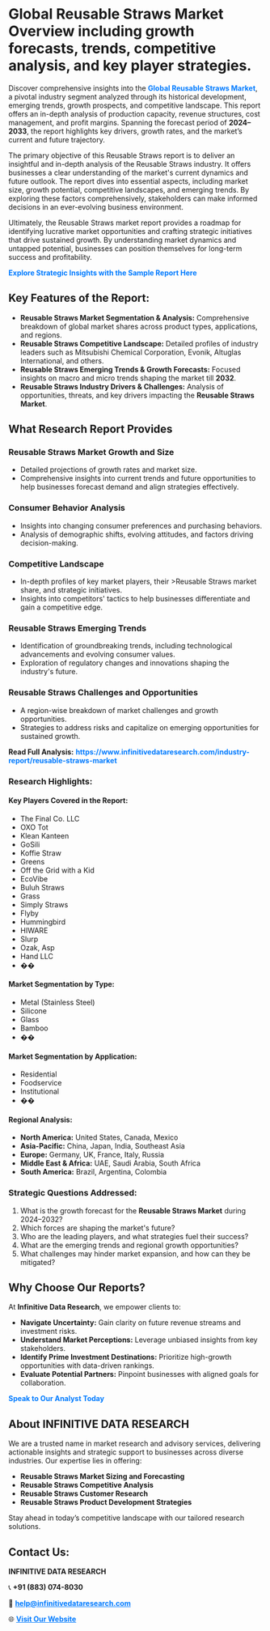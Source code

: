 <h1>Global Reusable Straws Market Overview including growth forecasts, trends, competitive analysis, and key player strategies.</h1>
<p>
Discover comprehensive insights into the 
<a href="https://www.infinitivedataresearch.com/industry-report/reusable-straws-market" rel="dofollow" style="color: #007BFF; text-decoration: none;"><strong>Global Reusable Straws Market</strong></a>, a pivotal industry segment analyzed through its historical development, emerging trends, growth prospects, and competitive landscape. This report offers an in-depth analysis of production capacity, revenue structures, cost management, and profit margins. Spanning the forecast period of <strong>2024–2033</strong>, the report highlights key drivers, growth rates, and the market’s current and future trajectory.
</p>
<p>
The primary objective of this Reusable Straws report is to deliver an insightful and in-depth analysis of the Reusable Straws industry. It offers businesses a clear understanding of the market's current dynamics and future outlook. The report dives into essential aspects, including market size, growth potential, competitive landscapes, and emerging trends. By exploring these factors comprehensively, stakeholders can make informed decisions in an ever-evolving business environment.
</p>
<p>
Ultimately, the Reusable Straws market report provides a roadmap for identifying lucrative market opportunities and crafting strategic initiatives that drive sustained growth. By understanding market dynamics and untapped potential, businesses can position themselves for long-term success and profitability.
</p>
<p>
<a href="https://www.infinitivedataresearch.com/request-sample/reportId=108937" style="color: #007BFF; text-decoration: none;"><strong>Explore Strategic Insights with the Sample Report Here</strong></a>
</p>

<h2>Key Features of the Report:</h2>
<ul>
<li><strong>Reusable Straws Market Segmentation & Analysis:</strong> Comprehensive breakdown of global market shares across product types, applications, and regions.</li>
<li><strong>Reusable Straws Competitive Landscape:</strong> Detailed profiles of industry leaders such as Mitsubishi Chemical Corporation, Evonik, Altuglas International, and others.</li>
<li><strong>Reusable Straws Emerging Trends & Growth Forecasts:</strong> Focused insights on macro and micro trends shaping the market till <strong>2032</strong>.</li>
<li><strong>Reusable Straws Industry Drivers & Challenges:</strong> Analysis of opportunities, threats, and key drivers impacting the <strong>Reusable Straws Market</strong>.</li>
</ul>

<h2>What Research Report Provides</h2>
<h3>Reusable Straws Market Growth and Size</h3>
<ul>
<li>Detailed projections of growth rates and market size.</li>
<li>Comprehensive insights into current trends and future opportunities to help businesses forecast demand and align strategies effectively.</li>
</ul>

<h3>Consumer Behavior Analysis</h3>
<ul>
<li>Insights into changing consumer preferences and purchasing behaviors.</li>
<li>Analysis of demographic shifts, evolving attitudes, and factors driving decision-making.</li>
</ul>

<h3>Competitive Landscape</h3>
<ul>
<li>In-depth profiles of key market players, their >Reusable Straws market share, and strategic initiatives.</li>
<li>Insights into competitors' tactics to help businesses differentiate and gain a competitive edge.</li>
</ul>

<h3>Reusable Straws Emerging Trends</h3>
<ul>
<li>Identification of groundbreaking trends, including technological advancements and evolving consumer values.</li>
<li>Exploration of regulatory changes and innovations shaping the industry's future.</li>
</ul>

<h3>Reusable Straws Challenges and Opportunities</h3>
<ul>
<li>A region-wise breakdown of market challenges and growth opportunities.</li>
<li>Strategies to address risks and capitalize on emerging opportunities for sustained growth.</li>
</ul>
<p><strong>Read Full Analysis:</strong> <a href="https://www.infinitivedataresearch.com/industry-report/reusable-straws-market" rel="dofollow" style="color: #007BFF; text-decoration: none;"><strong>https://www.infinitivedataresearch.com/industry-report/reusable-straws-market</strong></a></p>
<h3>Research Highlights:</h3>
<h4>Key Players Covered in the Report:</h4>
<ul><li>The Final Co. LLC</li><li>OXO Tot</li><li>Klean Kanteen</li><li>GoSili</li><li>Koffie Straw</li><li>Greens</li><li>Off the Grid with a Kid</li><li>EcoVibe</li><li>Buluh Straws</li><li>Grass</li><li>Simply Straws</li><li>Flyby</li><li>Hummingbird</li><li>HIWARE</li><li>Slurp</li><li>Ozak, Asp</li><li>Hand LLC</li><li>��</li></ul>
<h4>Market Segmentation by Type:</h4>
<ul><li>Metal (Stainless Steel)</li><li>Silicone</li><li>Glass</li><li>Bamboo</li><li>��</li></ul>
<h4>Market Segmentation by Application:</h4>
<ul><li>Residential</li><li>Foodservice</li><li>Institutional</li><li>��</li></ul>

<h4>Regional Analysis:</h4>
<ul>
<li><strong>North America:</strong> United States, Canada, Mexico</li>
<li><strong>Asia-Pacific:</strong> China, Japan, India, Southeast Asia</li>
<li><strong>Europe:</strong> Germany, UK, France, Italy, Russia</li>
<li><strong>Middle East & Africa:</strong> UAE, Saudi Arabia, South Africa</li>
<li><strong>South America:</strong> Brazil, Argentina, Colombia</li>
</ul>

<h3>Strategic Questions Addressed:</h3>
<ol>
<li>What is the growth forecast for the <strong>Reusable Straws Market</strong> during 2024–2032?</li>
<li>Which forces are shaping the market's future?</li>
<li>Who are the leading players, and what strategies fuel their success?</li>
<li>What are the emerging trends and regional growth opportunities?</li>
<li>What challenges may hinder market expansion, and how can they be mitigated?</li>
</ol>

<h2>Why Choose Our Reports?</h2>
<p>At <strong>Infinitive Data Research</strong>, we empower clients to:</p>
<ul>
<li><strong>Navigate Uncertainty:</strong> Gain clarity on future revenue streams and investment risks.</li>
<li><strong>Understand Market Perceptions:</strong> Leverage unbiased insights from key stakeholders.</li>
<li><strong>Identify Prime Investment Destinations:</strong> Prioritize high-growth opportunities with data-driven rankings.</li>
<li><strong>Evaluate Potential Partners:</strong> Pinpoint businesses with aligned goals for collaboration.</li>
</ul>
<p><a href="https://www.infinitivedataresearch.com/industry-report/reusable-straws-market" rel="dofollow" style="color: #007BFF; text-decoration: none;"><strong>Speak to Our Analyst Today</strong></a></p>

<h2>About INFINITIVE DATA RESEARCH</h2>
<p>We are a trusted name in market research and advisory services, delivering actionable insights and strategic support to businesses across diverse industries. Our expertise lies in offering:</p>
<ul>
<li><strong>Reusable Straws Market Sizing and Forecasting</strong></li>
<li><strong>Reusable Straws Competitive Analysis</strong></li>
<li><strong>Reusable Straws Customer Research</strong></li>
<li><strong>Reusable Straws Product Development Strategies</strong></li>
</ul>
<p>Stay ahead in today’s competitive landscape with our tailored research solutions.</p>

<h2>Contact Us:</h2>
<p><strong>INFINITIVE DATA RESEARCH</strong></p>
<p>📞 <strong>+91 (883) 074-8030</strong></p>
<p>📧 <strong><a href="mailto:help@infinitivedataresearch.com" style="color: #007BFF;">help@infinitivedataresearch.com</a></strong></p>
<p>🌐 <strong><a href="https://www.infinitivedataresearch.com" rel="dofollow" style="color: #007BFF;">Visit Our Website</a></strong></p>